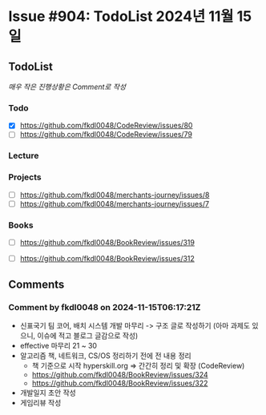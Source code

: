 # Issue #904: TodoList 2024년 11월 15일

## TodoList

*매우 작은 진행상황은 Comment로 작성*

### Todo  

- [x] https://github.com/fkdl0048/CodeReview/issues/80
- [ ] https://github.com/fkdl0048/CodeReview/issues/79

### Lecture

### Projects

- [ ] https://github.com/fkdl0048/merchants-journey/issues/8
- [ ] https://github.com/fkdl0048/merchants-journey/issues/7

### Books

- [ ] https://github.com/fkdl0048/BookReview/issues/319
- [ ] https://github.com/fkdl0048/BookReview/issues/312


## Comments

### Comment by fkdl0048 on 2024-11-15T06:17:21Z

- 신표국기 팀 코어, 배치 시스템 개발 마무리 -> 구조 글로 작성하기 (아마 과제도 있으니, 이슈에 적고 블로그 글감으로 작성)
- effective 마무리 21 ~ 30
- 알고리즘 책, 네트워크, CS/OS 정리하기 전에 전 내용 정리
  - 책 기준으로 시작 hyperskill.org => 간간히 정리 및 확장 (CodeReview)
  - https://github.com/fkdl0048/BookReview/issues/324
  - https://github.com/fkdl0048/BookReview/issues/322
- 개발일지 초안 작성
- 게임리뷰 작성

